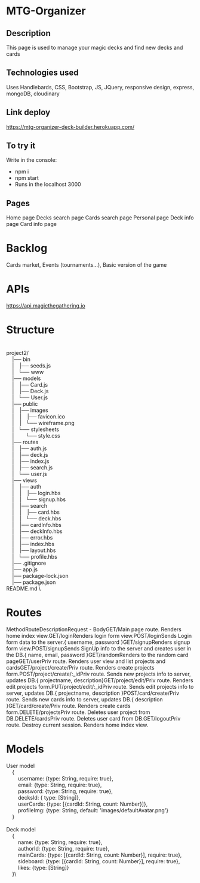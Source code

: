 # MTG-Organizer

## Description
This page is used to manage your magic decks and find new decks and cards

## Technologies used
Uses Handlebards, CSS, Bootstrap, JS, JQuery, responsive design, express, mongoDB, cloudinary


## Link deploy
https://mtg-organizer-deck-builder.herokuapp.com/

## To try it
Write in the console:
- npm i
- npm start
- Runs in the localhost 3000

## Pages
Home page
Decks search page
Cards search page
Personal page
Deck info page
Card info page

# Backlog
Cards market,
Events (tournaments...),
Basic version of the game

# APIs
https://api.magicthegathering.io

# Structure
\
project2/\
&nbsp;&nbsp;&nbsp;&nbsp;|── bin\
&nbsp;&nbsp;&nbsp;&nbsp;|&nbsp;&nbsp;&nbsp;&nbsp;|── seeds.js\
&nbsp;&nbsp;&nbsp;&nbsp;|&nbsp;&nbsp;&nbsp;└── www\
&nbsp;&nbsp;&nbsp;&nbsp;|── models\
&nbsp;&nbsp;&nbsp;&nbsp;|&nbsp;&nbsp;&nbsp;&nbsp;|── Card.js\
&nbsp;&nbsp;&nbsp;&nbsp;|&nbsp;&nbsp;&nbsp;&nbsp;|── Deck.js\
&nbsp;&nbsp;&nbsp;&nbsp;|&nbsp;&nbsp;&nbsp;└── User.js\
&nbsp;&nbsp;&nbsp;&nbsp;|── public\
&nbsp;&nbsp;&nbsp;&nbsp;|&nbsp;&nbsp;&nbsp;&nbsp;|── images\
&nbsp;&nbsp;&nbsp;&nbsp;|&nbsp;&nbsp;&nbsp;&nbsp;|&nbsp;&nbsp;&nbsp;&nbsp;|── favicon.ico\
&nbsp;&nbsp;&nbsp;&nbsp;|&nbsp;&nbsp;&nbsp;&nbsp;|&nbsp;&nbsp;&nbsp;└── wireframe.png\
&nbsp;&nbsp;&nbsp;&nbsp;|&nbsp;&nbsp;&nbsp;└── stylesheets\
&nbsp;&nbsp;&nbsp;&nbsp;|&nbsp;&nbsp;&nbsp;&nbsp;&nbsp;&nbsp;&nbsp;&nbsp;└── style.css\
&nbsp;&nbsp;&nbsp;&nbsp;|── routes\
&nbsp;&nbsp;&nbsp;&nbsp;|&nbsp;&nbsp;&nbsp;&nbsp;|── auth.js\
&nbsp;&nbsp;&nbsp;&nbsp;|&nbsp;&nbsp;&nbsp;&nbsp;|── deck.js\
&nbsp;&nbsp;&nbsp;&nbsp;|&nbsp;&nbsp;&nbsp;&nbsp;|── index.js\
&nbsp;&nbsp;&nbsp;&nbsp;|&nbsp;&nbsp;&nbsp;&nbsp;|── search.js\
&nbsp;&nbsp;&nbsp;&nbsp;|&nbsp;&nbsp;&nbsp;└── user.js\
&nbsp;&nbsp;&nbsp;&nbsp;|── views\
&nbsp;&nbsp;&nbsp;&nbsp;|&nbsp;&nbsp;&nbsp;&nbsp;|── auth\
&nbsp;&nbsp;&nbsp;&nbsp;|&nbsp;&nbsp;&nbsp;&nbsp;|&nbsp;&nbsp;&nbsp;&nbsp;|── login.hbs\
&nbsp;&nbsp;&nbsp;&nbsp;|&nbsp;&nbsp;&nbsp;&nbsp;|&nbsp;&nbsp;&nbsp;└── signup.hbs\
&nbsp;&nbsp;&nbsp;&nbsp;|&nbsp;&nbsp;&nbsp;&nbsp;|── search\
&nbsp;&nbsp;&nbsp;&nbsp;|&nbsp;&nbsp;&nbsp;&nbsp;|&nbsp;&nbsp;&nbsp;&nbsp;|── card.hbs\
&nbsp;&nbsp;&nbsp;&nbsp;|&nbsp;&nbsp;&nbsp;&nbsp;|&nbsp;&nbsp;&nbsp;└── deck.hbs\
&nbsp;&nbsp;&nbsp;&nbsp;|&nbsp;&nbsp;&nbsp;&nbsp;|── cardInfo.hbs\
&nbsp;&nbsp;&nbsp;&nbsp;|&nbsp;&nbsp;&nbsp;&nbsp;|── deckInfo.hbs\
&nbsp;&nbsp;&nbsp;&nbsp;|&nbsp;&nbsp;&nbsp;&nbsp;|── error.hbs\
&nbsp;&nbsp;&nbsp;&nbsp;|&nbsp;&nbsp;&nbsp;&nbsp;|── index.hbs\
&nbsp;&nbsp;&nbsp;&nbsp;|&nbsp;&nbsp;&nbsp;&nbsp;|── layout.hbs\
&nbsp;&nbsp;&nbsp;&nbsp;|&nbsp;&nbsp;&nbsp;└── profile.hbs\
&nbsp;&nbsp;&nbsp;&nbsp;|── .gitignore\
&nbsp;&nbsp;&nbsp;&nbsp;|── app.js\
&nbsp;&nbsp;&nbsp;&nbsp;|── package-lock.json\
&nbsp;&nbsp;&nbsp;&nbsp;|── package.json\
README.md
\
# Routes

MethodRouteDescriptionRequest - BodyGET/Main page route. Renders home index view.GET/loginRenders login form view.POST/loginSends Login form data to the server.{ username, password }GET/signupRenders signup form view.POST/signupSends SignUp info to the server and creates user in the DB.{ name, email, password }GET/randomRenders to the random card pageGET/userPriv route. Renders user view and list projects and cardsGET/project/create/Priv route. Renders create projects form.POST/project/create/:_idPriv route. Sends new projects info to server, updates DB.{ projectname, description}GET/project/edit/Priv route. Renders edit projects form.PUT/project/edit/:_idPriv route. Sends edit projects info to server, updates DB.{ projectname, description }POST/card/create/Priv route. Sends new cards info to server, updates DB.{ description }GET/card/create/Priv route. Renders create cards form.DELETE/projectsPriv route. Deletes user project from DB.DELETE/cardsPriv route. Deletes user card from DB.GET/logoutPriv route. Destroy current session. Renders home index view.

# Models
User model\
&nbsp;&nbsp;&nbsp;&nbsp;{\
&nbsp;&nbsp;&nbsp;&nbsp;&nbsp;&nbsp;&nbsp;&nbsp;username: {type: String, require: true},\
&nbsp;&nbsp;&nbsp;&nbsp;&nbsp;&nbsp;&nbsp;&nbsp;email: {type: String, require: true},\
&nbsp;&nbsp;&nbsp;&nbsp;&nbsp;&nbsp;&nbsp;&nbsp;password: {type: String, require: true},\
&nbsp;&nbsp;&nbsp;&nbsp;&nbsp;&nbsp;&nbsp;&nbsp;decksId: { type: [String]},\
&nbsp;&nbsp;&nbsp;&nbsp;&nbsp;&nbsp;&nbsp;&nbsp;userCards: {type: [{cardId: String, count: Number}]},\
&nbsp;&nbsp;&nbsp;&nbsp;&nbsp;&nbsp;&nbsp;&nbsp;profileImg: {type: String, default: 'images/defaultAvatar.png'}\
&nbsp;&nbsp;&nbsp;&nbsp;}\
\
Deck model\
&nbsp;&nbsp;&nbsp;&nbsp;{\
&nbsp;&nbsp;&nbsp;&nbsp;&nbsp;&nbsp;&nbsp;&nbsp;name: {type: String, require: true},\
&nbsp;&nbsp;&nbsp;&nbsp;&nbsp;&nbsp;&nbsp;&nbsp;authorId: {type: String, require: true},\
&nbsp;&nbsp;&nbsp;&nbsp;&nbsp;&nbsp;&nbsp;&nbsp;mainCards: {type: [{cardId: String, count: Number}], require: true},\
&nbsp;&nbsp;&nbsp;&nbsp;&nbsp;&nbsp;&nbsp;&nbsp;sideboard: {type: [{cardId: String, count: Number}], require: true},\
&nbsp;&nbsp;&nbsp;&nbsp;&nbsp;&nbsp;&nbsp;&nbsp;likes: {type: [String]}\
&nbsp;&nbsp;&nbsp;&nbsp;}\

